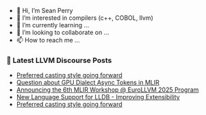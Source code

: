 - 👋 Hi, I’m Sean Perry
- 👀 I’m interested in compilers (c++, COBOL, llvm)
- 🌱 I’m currently learning ...
- 💞️ I’m looking to collaborate on ...
- 📫 How to reach me ...

<!---
s66perry/s66perry is a ✨ special ✨ repository because its `README.md` (this file) appears on your GitHub profile.
You can click the Preview link to take a look at your changes.
--->
### 📕 Latest LLVM Discourse Posts

<!-- DISCOURSE-LLVM:START -->
- [Preferred casting style going forward](https://discourse.llvm.org/t/preferred-casting-style-going-forward/68443#post_15)
- [Question about GPU Dialect Async Tokens in MLIR](https://discourse.llvm.org/t/question-about-gpu-dialect-async-tokens-in-mlir/85827#post_2)
- [Announcing the 6th MLIR Workshop @ EuroLLVM 2025 Program](https://discourse.llvm.org/t/announcing-the-6th-mlir-workshop-eurollvm-2025-program/85142#post_2)
- [New Language Support for LLDB - Improving Extensibility](https://discourse.llvm.org/t/new-language-support-for-lldb-improving-extensibility/85614#post_12)
- [Preferred casting style going forward](https://discourse.llvm.org/t/preferred-casting-style-going-forward/68443#post_14)
<!-- DISCOURSE-LLVM:END -->
